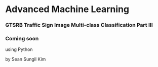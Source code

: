 # Advanced Machine Learning

### GTSRB Traffic Sign Image Multi-class Classification Part III
### Coming soon
using Python

by Sean Sungil Kim
